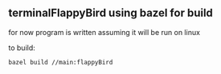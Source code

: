 ## terminalFlappyBird using bazel for build
for now program is written assuming it will be run on linux

to build:
```
bazel build //main:flappyBird
```
